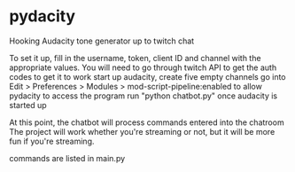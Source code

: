 # pydacity
Hooking Audacity tone generator up to twitch chat


To set it up, fill in the username, token, client ID and channel with the appropriate values. You will need to go through twitch API to get the auth codes to get it to work
start up audacity, create five empty channels
go into Edit > Preferences > Modules > mod-script-pipeline:enabled to allow pydacity to access the program
run "python chatbot.py" once audacity is started up

At this point, the chatbot will process commands entered into the chatroom
The project will work whether you're streaming or not, but it will be more fun if you're streaming.


commands are listed in main.py
